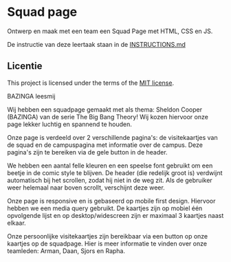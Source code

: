 
# Squad page

Ontwerp en maak met een team een Squad Page met HTML, CSS en JS.

De instructie van deze leertaak staan in de [INSTRUCTIONS.md](https://github.com/fdnd-task/your-tribe-squad-page/blob/main/docs/INSTRUCTIONS.md)

## Licentie

This project is licensed under the terms of the [MIT license](./LICENSE).



BAZINGA leesmij

Wij hebben een squadpage gemaakt met als thema: Sheldon Cooper (BAZINGA) van de serie The Big Bang Theory! Wij kozen hiervoor onze page lekker luchtig en spannend te houden.


Onze page is verdeeld over 2 verschillende pagina's: de visitekaartjes van de squad en de campuspagina met informatie over de campus. Deze pagina's zijn te bereiken via de gele button in de header.

We hebben een aantal felle kleuren en een speelse font gebruikt om een beetje in de comic style te blijven. De header (die redelijk groot is) verdwijnt automatisch bij het scrollen, zodat hij niet in de weg zit. Als de gebruiker weer helemaal naar boven scrollt, verschijnt deze weer.

Onze page is responsive en is gebaseerd op mobile first design. Hiervoor hebben we een media query gebruikt. De kaartjes zijn op mobiel één opvolgende lijst en op desktop/widescreen zijn er maximaal 3 kaartjes naast elkaar.

Onze persoonlijke visitekaartjes zijn bereikbaar via een button op onze kaartjes op de squadpage. Hier is meer informatie te vinden over onze teamleden: Arman, Daan, Sjors en Rapha.


